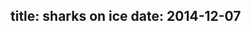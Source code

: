 title: sharks on ice
date: 2014-12-07
---

<script src= "/js/pixi.js"></script>
<script src="/js/Box2dWeb-2.1.a.3.js"></script>
<script src="/js/game.js"></script>

